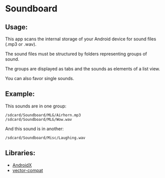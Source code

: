 # Soundboard
## Usage:
This app scans the internal storage of your Android device for sound files (.mp3 or .wav).

The sound files must be structured by folders representing groups of sound.

The groups are displayed as tabs and the sounds as elements of a list view.

You can also favor single sounds.

## Example:
This sounds are in one group:
```
/sdcard/Soundboard/MLG/Airhorn.mp3
/sdcard/Soundboard/MLG/Wow.wav
```

And this sound is in another:
```
/sdcard/Soundboard/Misc/Laughing.wav
```

## Libraries:
* [AndroidX](https://developer.android.com/jetpack/androidx/)
* [vector-compat](https://github.com/wnafee/vector-compat)

